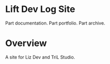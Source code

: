 # Lift Dev Log Site

Part documentation. Part portfolio. Part archive.

# Overview

A site for Liz Dev and TriL Studio.